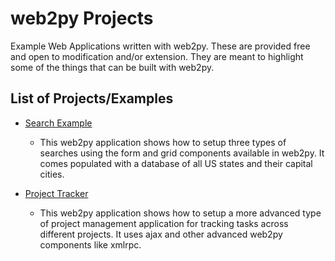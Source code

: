 web2py Projects
==================

Example Web Applications written with web2py. These are provided free and open to modification and/or extension. They are meant to highlight some of the things that can be built with web2py.

List of Projects/Examples
-------------------------
  - [Search Example](https://github.com/highlanderkev/SearchExamples-web2py)
    - This web2py application shows how to setup three types of searches using the form and grid components available in web2py. It comes populated with a database of all US states and their capital cities.

  - [Project Tracker](https://github.com/highlanderkev/ProjectTracker-web2py)
    - This web2py application shows how to setup a more advanced type of project management application for tracking tasks across different projects. It uses ajax and other advanced web2py components like xmlrpc.

